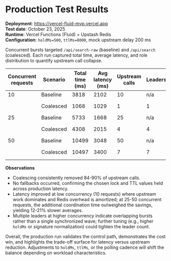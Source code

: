# Production Test Results

**Deployment**: https://vercel-fluid-mvp.vercel.app  
**Test date**: October 23, 2025  
**Runtime**: Vercel Functions (Fluid) + Upstash Redis  
**Configuration**: `holdMs=500`, `ttlMs=8000`, mock upstream delay 200 ms

Concurrent bursts targeted `/api/search-raw` (baseline) and `/api/search` (coalesced). Each run captured total time, average latency, and role distribution to quantify upstream call collapse.

| Concurrent requests | Scenario    | Total time (ms) | Avg latency (ms) | Upstream calls | Leaders | Followers | Fallbacks | Delta vs baseline |
|---------------------|-------------|-----------------|------------------|----------------|---------|-----------|-----------|-------------------|
| 10                  | Baseline    | 3818            | 2102             | 10             | n/a     | n/a       | n/a       | n/a               |
|                     | Coalesced   | 1068            | 1029             | 1              | 1       | 9         | 0         | -51.1% latency    |
| 25                  | Baseline    | 5733            | 1668             | 25             | n/a     | n/a       | n/a       | n/a               |
|                     | Coalesced   | 4308            | 2015             | 4              | 4       | 21        | 0         | +20.8% latency    |
| 50                  | Baseline    | 10499           | 3048             | 50             | n/a     | n/a       | n/a       | n/a               |
|                     | Coalesced   | 10497           | 3400             | 7              | 7       | 32        | 0         | +11.6% latency    |

**Observations**

- Coalescing consistently removed 84-90% of upstream calls.  
- No fallbacks occurred, confirming the chosen lock and TTL values held across production latency.  
- Latency improved at low concurrency (10 requests) where upstream work dominates and Redis overhead is amortized; at 25-50 concurrent requests, the additional coordination time outweighed the savings, yielding 12-21% slower averages.  
- Multiple leaders at higher concurrency indicate overlapping bursts rather than a single synchronized wave; further tuning (e.g., higher `holdMs` or signature normalization) could tighten the leader count.

Overall, the production run validates the control path, demonstrates the cost win, and highlights the trade-off surface for latency versus upstream reduction. Adjustments to `holdMs`, `ttlMs`, or the polling cadence will shift the balance depending on workload characteristics.
